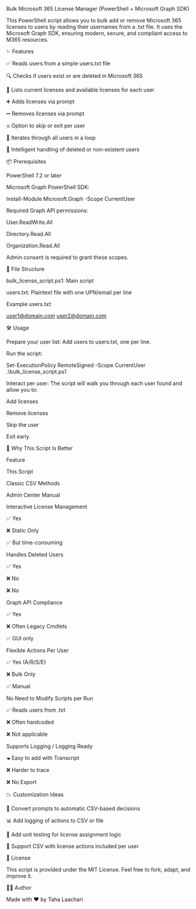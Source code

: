 Bulk Microsoft 365 License Manager (PowerShell + Microsoft Graph SDK)

This PowerShell script allows you to bulk add or remove Microsoft 365 licenses to users by reading their usernames from a .txt file. It uses the Microsoft Graph SDK, ensuring modern, secure, and compliant access to M365 resources.

✨ Features

✅ Reads users from a simple users.txt file

🔍 Checks if users exist or are deleted in Microsoft 365

🔐 Lists current licenses and available licenses for each user

➕ Adds licenses via prompt

➖ Removes licenses via prompt

🔝 Option to skip or exit per user

🔁 Iterates through all users in a loop

🧠 Intelligent handling of deleted or non-existent users

📦 Prerequisites

PowerShell 7.2 or later

Microsoft Graph PowerShell SDK:

Install-Module Microsoft.Graph -Scope CurrentUser

Required Graph API permissions:

User.ReadWrite.All

Directory.Read.All

Organization.Read.All

Admin consent is required to grant these scopes.

📁 File Structure

bulk_license_script.ps1: Main script

users.txt: Plaintext file with one UPN/email per line

Example users.txt:

user1@domain.com
user2@domain.com

🛠️ Usage

Prepare your user list:
Add users to users.txt, one per line.

Run the script:

Set-ExecutionPolicy RemoteSigned -Scope CurrentUser
.\bulk_license_script.ps1

Interact per user:
The script will walk you through each user found and allow you to:

Add licenses

Remove licenses

Skip the user

Exit early

🧠 Why This Script Is Better

Feature

This Script

Classic CSV Methods

Admin Center Manual

Interactive License Management

✅ Yes

❌ Static Only

✅ But time-consuming

Handles Deleted Users

✅ Yes

❌ No

❌ No

Graph API Compliance

✅ Yes

❌ Often Legacy Cmdlets

✅ GUI only

Flexible Actions Per User

✅ Yes (A/R/S/E)

❌ Bulk Only

✅ Manual

No Need to Modify Scripts per Run

✅ Reads users from .txt

❌ Often hardcoded

❌ Not applicable

Supports Logging / Logging Ready

🖜 Easy to add with Transcript

❌ Harder to trace

❌ No Export

📉 Customization Ideas

🔁 Convert prompts to automatic CSV-based decisions

📊 Add logging of actions to CSV or file

🧪 Add unit testing for license assignment logic

🔭 Support CSV with license actions included per user

📜 License

This script is provided under the MIT License. Feel free to fork, adapt, and improve it.

👨‍💼 Author

Made with ❤️ by Taha Laachari

